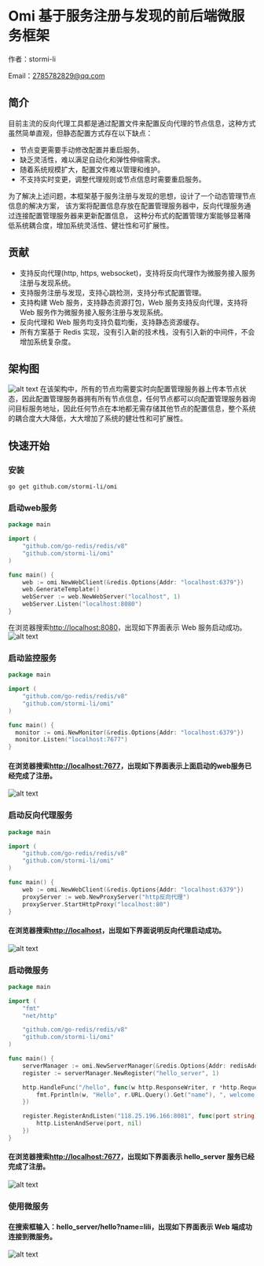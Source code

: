 # Omi 基于服务注册与发现的前后端微服务框架
作者：stormi-li 


Email：2785782829@qq.com
## 简介
目前主流的反向代理工具都是通过配置文件来配置反向代理的节点信息，这种方式虽然简单直观，但静态配置方式存在以下缺点：

* 节点变更需要手动修改配置并重启服务。
* 缺乏灵活性，难以满足自动化和弹性伸缩需求。
* 随着系统规模扩大，配置文件难以管理和维护。
* 不支持实时变更，调整代理规则或节点信息时需要重启服务。

为了解决上述问题，本框架基于服务注册与发现的思想，设计了一个动态管理节点信息的解决方案，
该方案将配置信息存放在配置管理服务器中，反向代理服务通过连接配置管理服务器来更新配置信息，
这种分布式的配置管理方案能够显著降低系统耦合度，增加系统灵活性、健壮性和可扩展性。
## 贡献
* 支持反向代理(http, https, websocket)，支持将反向代理作为微服务接入服务注册与发现系统。
* 支持服务注册与发现，支持心跳检测，支持分布式配置管理。
* 支持构建 Web 服务，支持静态资源打包，Web 服务支持反向代理，支持将 Web 服务作为微服务接入服务注册与发现系统。
* 反向代理和 Web 服务均支持负载均衡，支持静态资源缓存。
* 所有方案基于 Redis 实现，没有引入新的技术栈，没有引入新的中间件，不会增加系统复杂度。
## 架构图
![alt text](image.png)
在该架构中，所有的节点均需要实时向配置管理服务器上传本节点状态，因此配置管理服务器拥有所有节点信息，任何节点都可以向配置管理服务器询问目标服务地址，因此任何节点在本地都无需存储其他节点的配置信息，整个系统的耦合度大大降低，大大增加了系统的健壮性和可扩展性。
## 快速开始
### 安装
```shell 
go get github.com/stormi-li/omi
```
### 启动web服务
```go
package main

import (
	"github.com/go-redis/redis/v8"
	"github.com/stormi-li/omi"
)

func main() {
	web := omi.NewWebClient(&redis.Options{Addr: "localhost:6379"})
	web.GenerateTemplate()
	webServer := web.NewWebServer("localhost", 1)
	webServer.Listen("localhost:8080")
}
```
在浏览器搜索[http://localhost:8080](http://localhost:8080)，出现如下界面表示 Web 服务启动成功。
![alt text](image-1.png)
### 启动监控服务
```go
package main

import (
	"github.com/go-redis/redis/v8"
	"github.com/stormi-li/omi"
)

func main() {
  monitor := omi.NewMonitor(&redis.Options{Addr: "localhost:6379"})
  monitor.Listen("localhost:7677")
}
```
#### 在浏览器搜索[http://localhost:7677](http://localhost:7677)，出现如下界面表示上面启动的web服务已经完成了注册。
![alt text](image-2.png)
### 启动反向代理服务
```go
package main

import (
	"github.com/go-redis/redis/v8"
	"github.com/stormi-li/omi"
)

func main() {
	web := omi.NewWebClient(&redis.Options{Addr: "localhost:6379"})
	proxyServer := web.NewProxyServer("http反向代理")
	proxyServer.StartHttpProxy("localhost:80")
}
```
#### 在浏览器搜索[http://localhost](http://localhost)，出现如下界面说明反向代理启动成功。
![alt text](image-3.png)
### 启动微服务
```go
package main

import (
	"fmt"
	"net/http"

	"github.com/go-redis/redis/v8"
	"github.com/stormi-li/omi"
)

func main() {
	serverManager := omi.NewServerManager(&redis.Options{Addr: redisAddr, Password: password})
	register := serverManager.NewRegister("hello_server", 1)

	http.HandleFunc("/hello", func(w http.ResponseWriter, r *http.Request) {
		fmt.Fprintln(w, "Hello", r.URL.Query().Get("name"), ", welcome to use omi")
	})

	register.RegisterAndListen("118.25.196.166:8081", func(port string) {
		http.ListenAndServe(port, nil)
	})
}
```
#### 在浏览器搜索[http://localhost:7677](http://localhost:7677)，出现如下界面表示 hello_server 服务已经完成了注册。
![alt text](image-4.png)
### 使用微服务
#### 在搜索框输入：hello_server/hello?name=lili，出现如下界面表示 Web 端成功连接到微服务。
![alt text](image-5.png)
